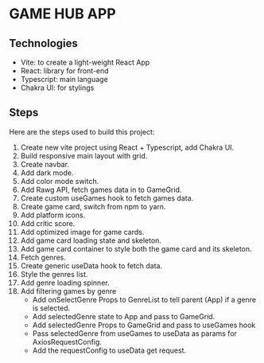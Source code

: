 # GAME HUB APP

## Technologies

- Vite: to create a light-weight React App
- React: library for front-end
- Typescript: main language
- Chakra UI: for stylings

## Steps

Here are the steps used to build this project:

1. Create new vite project using React + Typescript, add Chakra UI.
2. Build responsive main layout with grid.
3. Create navbar.
4. Add dark mode.
5. Add color mode switch.
6. Add Rawg API, fetch games data in to GameGrid.
7. Create custom useGames hook to fetch games data.
8. Create game card, switch from npm to yarn.
9. Add platform icons.
10. Add critic score.
11. Add optimized image for game cards.
12. Add game card loading state and skeleton.
13. Add game card container to style both the game card and its skeleton.
14. Fetch genres.
15. Create generic useData hook to fetch data.
16. Style the genres list.
17. Add genre loading spinner.
18. Add filtering games by genre
    - Add onSelectGenre Props to GenreList to tell parent (App) if a genre is selected.
    - Add selectedGenre state to App and pass to GameGrid.
    - Add selectedGenre Props to GameGrid and pass to useGames hook
    - Pass selectedGenre from useGames to useData as params for AxiosRequestConfig.
    - Add the requestConfig to useData get request.
